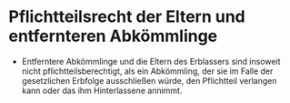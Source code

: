 # Pflichtteilsrecht der Eltern und entfernteren Abkömmlinge

- Entferntere Abkömmlinge und die Eltern des Erblassers sind insoweit nicht pflichtteilsberechtigt, als ein Abkömmling, der sie im Falle der gesetzlichen Erbfolge ausschließen würde, den Pflichtteil verlangen kann oder das ihm Hinterlassene annimmt.

